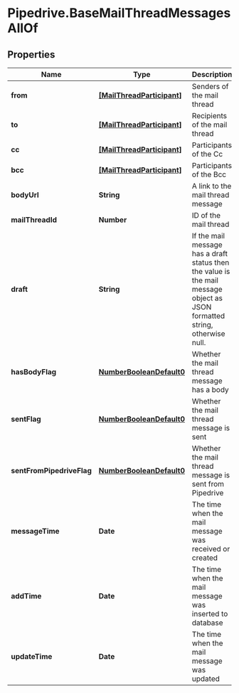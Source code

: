 # Pipedrive.BaseMailThreadMessagesAllOf

## Properties

Name | Type | Description | Notes
------------ | ------------- | ------------- | -------------
**from** | [**[MailThreadParticipant]**](MailThreadParticipant.md) | Senders of the mail thread | [optional] 
**to** | [**[MailThreadParticipant]**](MailThreadParticipant.md) | Recipients of the mail thread | [optional] 
**cc** | [**[MailThreadParticipant]**](MailThreadParticipant.md) | Participants of the Cc | [optional] 
**bcc** | [**[MailThreadParticipant]**](MailThreadParticipant.md) | Participants of the Bcc | [optional] 
**bodyUrl** | **String** | A link to the mail thread message | [optional] 
**mailThreadId** | **Number** | ID of the mail thread | [optional] 
**draft** | **String** | If the mail message has a draft status then the value is the mail message object as JSON formatted string, otherwise null. | [optional] 
**hasBodyFlag** | [**NumberBooleanDefault0**](NumberBooleanDefault0.md) | Whether the mail thread message has a body | [optional] 
**sentFlag** | [**NumberBooleanDefault0**](NumberBooleanDefault0.md) | Whether the mail thread message is sent | [optional] 
**sentFromPipedriveFlag** | [**NumberBooleanDefault0**](NumberBooleanDefault0.md) | Whether the mail thread message is sent from Pipedrive | [optional] 
**messageTime** | **Date** | The time when the mail message was received or created | [optional] 
**addTime** | **Date** | The time when the mail message was inserted to database | [optional] 
**updateTime** | **Date** | The time when the mail message was updated | [optional] 


